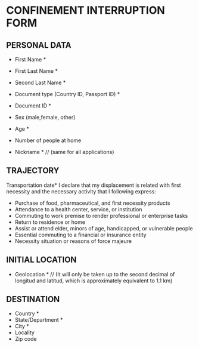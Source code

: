# CONFINEMENT INTERRUPTION FORM
## PERSONAL DATA
* First Name * 
* First Last Name * 
* Second Last Name * 
* Document type (Country ID, Passport ID) * 
* Document ID * 
* Sex (male,female, other) 
* Age * 
* Number of people at home

* Nickname *  // (same for all applications)

## TRAJECTORY
Transportation date*
I declare that my displacement is related with first necessity and the necessary activity that I following express:
* Purchase of food, pharmaceutical, and first necessity products 
* Attendance to a health center, service, or institution 
* Commuting to work premise to render professional or enterprise tasks 
* Return to residence or home 
* Assist or attend elder, minors of age, handicapped, or vulnerable people 
* Essential commuting to a financial or insurance entity 
* Necessity situation or reasons of force majeure 

## INITIAL LOCATION
* Geolocation * // (It will only be taken up to the second decimal of longitud and latitud, which is approximately equivalent to 1.1 km)

## DESTINATION
* Country *
* State/Department *
* City *
* Locality
* Zip code
